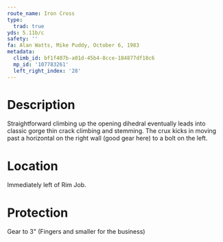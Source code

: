 ```yaml
---
route_name: Iron Cross
type:
  trad: true
yds: 5.11b/c
safety: ''
fa: Alan Watts, Mike Puddy, October 6, 1983
metadata:
  climb_id: bf1f407b-a01d-45b4-8cce-184877df18c6
  mp_id: '107783261'
  left_right_index: '28'
---
```

# Description
Straightforward climbing up the opening dihedral eventually leads into classic gorge thin crack climbing and stemming.  The crux kicks in moving past a horizontal on the right wall (good gear here) to a bolt on the left.

# Location
Immediately left of Rim Job.

# Protection
Gear to 3" (Fingers and smaller for the business)

